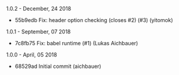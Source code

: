 1.0.2 - December, 24 2018

* 55b9edb Fix: header option checking (closes #2) (#3) (yitomok)

1.0.1 - September, 07 2018

* 7c8fb75 Fix: babel runtime (#1) (Lukas Aichbauer)

1.0.0 - April, 05 2018

* 68529ad Initial commit (aichbauer)

